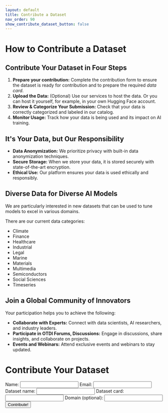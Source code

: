 ```yaml
---
layout: default
title: Contribute a Dataset
nav_order: 90
show_contribute_dataset_button: false
---
```


# How to Contribute a Dataset 

## Contribute Your Dataset in Four Steps

1. **Prepare your contribution:** Complete the contribution form to ensure the dataset is ready for contribution and to prepare the required _data card_.
2. **Upload the Data:** (Optional) Use our services to host the data. Or you can host it yourself, for example, in your own Hugging Face account.
3. **Review & Categorize Your Submission:** Check that your data is correctly categorized and labeled in our catalog.
4. **Monitor Usage:** Track how your data is being used and its impact on AI training.

## It's Your Data, but Our Responsibility

* **Data Anonymization:** We prioritize privacy with built-in data anonymization techniques.
* **Secure Storage:** When we store your data, it is stored securely with state-of-the-art encryption.
* **Ethical Use:** Our platform ensures your data is used ethically and responsibly.


## Diverse Data for Diverse AI Models

We are particularly interested in new datasets that can be used to tune models to excel in various domains.

There are our current data categories:

* Climate
* Finance
* Healthcare
* Industrial
* Legal
* Marine
* Materials
* Multimedia
* Semiconductors
* Social Sciences
* Timeseries


## Join a Global Community of Innovators

Your participation helps you to achieve the following:

* **Collaborate with Experts:** Connect with data scientists, AI researchers, and industry leaders.
* **Participate in OTDI Forums, Discussions:** Engage in discussions, share insights, and collaborate on projects.
* **Events and Webinars:** Attend exclusive events and webinars to stay updated.

# Contribute Your Dataset

<form action="#" method="post">
	<div class="form-dataset">
	  <label for="name">Name: </label>
	  <input type="text" id="name" name="name" required>
	  <label for="email">Email: </label>
	  <input type="email" id="email" name="email" required>	  
	  <label for="dataset">Dataset name: </label>
	  <input type="text" id="dataset" name="dataset" required>	  
	  <label for="dataset">Dataset card: </label>
	  <input type="text" id="dataset" name="dataset" required>
	  <label for="domain">Domain (optional): </label>
	  <input type="text" id="domain" name="domain">
	</div>  
	<div class="form-dataset">
    <input type="submit" value="Contribute!" />
  </div>

</form>
